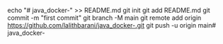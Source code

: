 echo "# java_docker-" >> README.md
git init
git add README.md
git commit -m "first commit"
git branch -M main
git remote add origin https://github.com/lalithbarani/java_docker-.git
git push -u origin main# java_docker-
